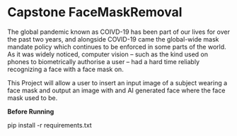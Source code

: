 # Capstone FaceMaskRemoval

The global pandemic known as COIVD-19 has been part of our lives for over the past two years,
and alongside COVID-19 came the global-wide mask mandate policy which continues to be
enforced in some parts of the world. As it was widely noticed, computer vision – such as the
kind used on phones to biometrically authorise a user – had a hard time reliably recognizing a
face with a face mask on.

This Project will allow a user to insert an input image of a subject wearing a face mask and output an image with and AI generated face where the face mask used to be.

**Before Running**

pip install -r requirements.txt
